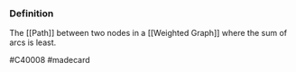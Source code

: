 ### Definition
The [[Path]] between two nodes in a [[Weighted Graph]] where the sum of arcs is least.

#C40008 #madecard 